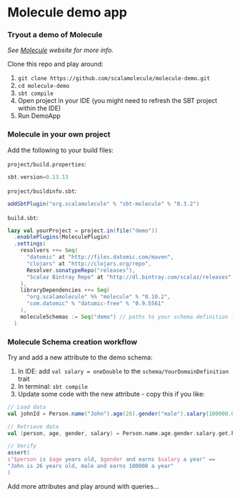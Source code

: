 # Molecule demo app

### Tryout a demo of Molecule

_See [Molecule](http://scalamolecule.org) website for more info._

Clone this repo and play around:

1. `git clone https://github.com/scalamolecule/molecule-demo.git`
2. `cd molecule-demo`
3. `sbt compile`
4. Open project in your IDE (you might need to refresh the SBT project within the IDE)
5. Run DemoApp


### Molecule in your own project

Add the following to your build files: 

`project/build.properties`:

```scala
sbt.version=0.13.13
```

`project/buildinfo.sbt`:

```scala
addSbtPlugin("org.scalamolecule" % "sbt-molecule" % "0.3.2")
```

`build.sbt`:

```scala
lazy val yourProject = project.in(file("demo"))
  .enablePlugins(MoleculePlugin)
  .settings(
    resolvers ++= Seq(
      "datomic" at "http://files.datomic.com/maven",
      "clojars" at "http://clojars.org/repo",
      Resolver.sonatypeRepo("releases"),
      "Scalaz Bintray Repo" at "http://dl.bintray.com/scalaz/releases"
    ),
    libraryDependencies ++= Seq(
      "org.scalamolecule" %% "molecule" % "0.10.2",
      "com.datomic" % "datomic-free" % "0.9.5561"
    ),
    moleculeSchemas := Seq("demo") // paths to your schema definition files...
  )
```


### Molecule Schema creation workflow

Try and add a new attribute to the demo schema:

  1. In IDE: add `val salary = oneDouble` to the `schema/YourDomainDefinition` trait
  2. In terminal: `sbt compile`
  2. Update some code with the new attribute - copy this if you like:
  
```scala
// Load data
val johnId = Person.name("John").age(26).gender("male").salary(100000.00).save.id

// Retrieve data
val (person, age, gender, salary) = Person.name.age.gender.salary.get.head

// Verify
assert(
s"$person is $age years old, $gender and earns $salary a year" ==
"John is 26 years old, male and earns 100000 a year"
)
```

Add more attributes and play around with queries...

